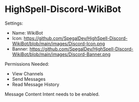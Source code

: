 # HighSpell-Discord-WikiBot

Settings:
* Name: WikiBot
* Icon: https://github.com/SpegalDev/HighSpell-Discord-WikiBot/blob/main/images/Discord-Icon.png
* Banner: https://github.com/SpegalDev/HighSpell-Discord-WikiBot/blob/main/images/Discord-Banner.png

Permissions Needed:
* View Channels
* Send Messages
* Read Message History

Message Content Intent needs to be enabled.
